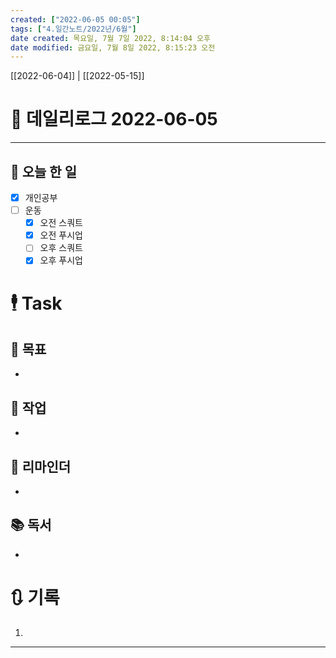 ```yaml
---
created: ["2022-06-05 00:05"]
tags: ["4.일간노트/2022년/6월"]
date created: 목요일, 7월 7일 2022, 8:14:04 오후
date modified: 금요일, 7월 8일 2022, 8:15:23 오전
---
```


[[2022-06-04]] | [[2022-05-15]]

# 📅 데일리로그 2022-06-05
---
## 🔷 오늘 한 일
- [x] 개인공부
- [ ] 운동
	- [x] 오전 스쿼트
	- [x] 오전 푸시업
	- [ ] 오후 스쿼트
	- [x] 오후 푸시업

# 🕴 Task
## 🎯 목표
-
 
## 🚀 작업
-
 
## 📕 리마인더
-
 
## 📚 독서
-
 

# 🔃 기록
1. 
---

